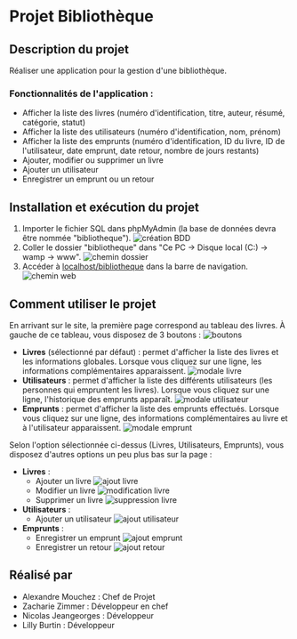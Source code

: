# Projet Bibliothèque

## Description du projet

Réaliser une application pour la gestion d'une bibliothèque.

### Fonctionnalités de l'application :

- Afficher la liste des livres (numéro d'identification, titre, auteur, résumé, catégorie, statut)
- Afficher la liste des utilisateurs (numéro d'identification, nom, prénom)
- Afficher la liste des emprunts (numéro d'identification, ID du livre, ID de l'utilisateur, date emprunt, date retour, nombre de jours restants)
- Ajouter, modifier ou supprimer un livre
- Ajouter un utilisateur
- Enregistrer un emprunt ou un retour

## Installation et exécution du projet

1. Importer le fichier SQL dans phpMyAdmin (la base de données devra être nommée "bibliotheque").
    ![création BDD](/bdd.png "création BDD")
2. Coller le dossier "bibliotheque" dans "Ce PC -> Disque local (C:) -> wamp -> www".
    ![chemin dossier](/chemin.png "chemin dossier")
3. Accéder à [localhost/bibliotheque](http://localhost/bibliotheque) dans la barre de navigation.
    ![chemin web](/cheminweb.png "chemin web")

## Comment utiliser le projet

En arrivant sur le site, la première page correspond au tableau des livres. À gauche de ce tableau, vous disposez de 3 boutons :
    ![boutons](/boutons.png "boutons")

- **Livres** (sélectionné par défaut) : permet d'afficher la liste des livres et les informations globales. Lorsque vous cliquez sur une ligne, les informations complémentaires apparaissent.
    ![modale livre](/modalelivre.png "modale livre")
- **Utilisateurs** : permet d'afficher la liste des différents utilisateurs (les personnes qui empruntent les livres). Lorsque vous cliquez sur une ligne, l'historique des emprunts apparaît.
    ![modale utilisateur](/modaleutilisateur.png "modale utilisateur")
- **Emprunts** : permet d'afficher la liste des emprunts effectués. Lorsque vous cliquez sur une ligne, des informations complémentaires au livre et à l'utilisateur apparaissent.
    ![modale emprunt](/modaleemprunt.png "modale emprunt")

Selon l'option sélectionnée ci-dessus (Livres, Utilisateurs, Emprunts), vous disposez d'autres options un peu plus bas sur la page :

- **Livres** :
    - Ajouter un livre 
        ![ajout livre](/ajoutlivre.png "ajout livre")
    - Modifier un livre
        ![modification livre](/modificationlivre.png "modification livre")
    - Supprimer un livre
        ![suppression livre](/supprimerlivre.png "suppression livre")
- **Utilisateurs** :
    - Ajouter un utilisateur
        ![ajout utilisateur](/ajoututilisateur.png "ajout utilisateur")
- **Emprunts** :
    - Enregistrer un emprunt
        ![ajout emprunt](/ajoutemprunt.png "ajout emprunt")
    - Enregistrer un retour
        ![ajout retour](/ajoutretour.png "ajout retour")

## Réalisé par

- Alexandre Mouchez : Chef de Projet
- Zacharie Zimmer : Développeur en chef
- Nicolas Jeangeorges : Développeur
- Lilly Burtin : Développeur
